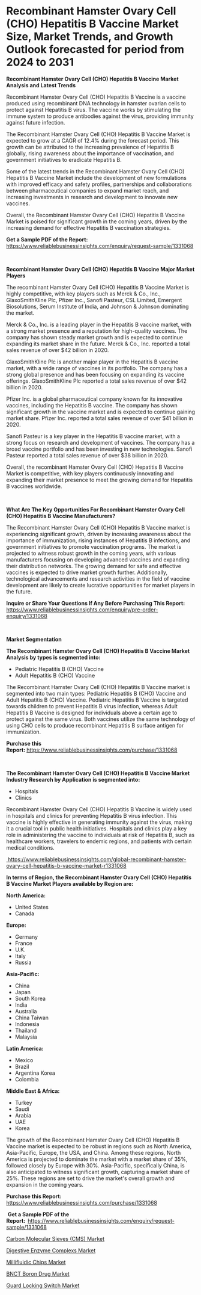 <p><h1>Recombinant Hamster Ovary Cell (CHO) Hepatitis B Vaccine Market Size, Market Trends, and Growth Outlook forecasted for period from 2024 to 2031</h1></p><p><strong>Recombinant Hamster Ovary Cell (CHO) Hepatitis B Vaccine Market Analysis and Latest Trends</strong></p>
<p><p>Recombinant Hamster Ovary Cell (CHO) Hepatitis B Vaccine is a vaccine produced using recombinant DNA technology in hamster ovarian cells to protect against Hepatitis B virus. The vaccine works by stimulating the immune system to produce antibodies against the virus, providing immunity against future infection.</p><p>The Recombinant Hamster Ovary Cell (CHO) Hepatitis B Vaccine Market is expected to grow at a CAGR of 12.4% during the forecast period. This growth can be attributed to the increasing prevalence of Hepatitis B globally, rising awareness about the importance of vaccination, and government initiatives to eradicate Hepatitis B.</p><p>Some of the latest trends in the Recombinant Hamster Ovary Cell (CHO) Hepatitis B Vaccine Market include the development of new formulations with improved efficacy and safety profiles, partnerships and collaborations between pharmaceutical companies to expand market reach, and increasing investments in research and development to innovate new vaccines.</p><p>Overall, the Recombinant Hamster Ovary Cell (CHO) Hepatitis B Vaccine Market is poised for significant growth in the coming years, driven by the increasing demand for effective Hepatitis B vaccination strategies.</p></p>
<p><strong>Get a Sample PDF of the Report:&nbsp;</strong> <a href="https://www.reliablebusinessinsights.com/enquiry/request-sample/1331068">https://www.reliablebusinessinsights.com/enquiry/request-sample/1331068</a></p>
<p>&nbsp;</p>
<p><strong>Recombinant Hamster Ovary Cell (CHO) Hepatitis B Vaccine Major Market Players</strong></p>
<p><p>The recombinant Hamster Ovary Cell (CHO) Hepatitis B Vaccine Market is highly competitive, with key players such as Merck & Co., Inc., GlaxoSmithKline Plc, Pfizer Inc., Sanofi Pasteur, CSL Limited, Emergent Biosolutions, Serum Institute of India, and Johnson & Johnson dominating the market.</p><p>Merck & Co., Inc. is a leading player in the Hepatitis B vaccine market, with a strong market presence and a reputation for high-quality vaccines. The company has shown steady market growth and is expected to continue expanding its market share in the future. Merck & Co., Inc. reported a total sales revenue of over $42 billion in 2020.</p><p>GlaxoSmithKline Plc is another major player in the Hepatitis B vaccine market, with a wide range of vaccines in its portfolio. The company has a strong global presence and has been focusing on expanding its vaccine offerings. GlaxoSmithKline Plc reported a total sales revenue of over $42 billion in 2020.</p><p>Pfizer Inc. is a global pharmaceutical company known for its innovative vaccines, including the Hepatitis B vaccine. The company has shown significant growth in the vaccine market and is expected to continue gaining market share. Pfizer Inc. reported a total sales revenue of over $41 billion in 2020.</p><p>Sanofi Pasteur is a key player in the Hepatitis B vaccine market, with a strong focus on research and development of vaccines. The company has a broad vaccine portfolio and has been investing in new technologies. Sanofi Pasteur reported a total sales revenue of over $38 billion in 2020.</p><p>Overall, the recombinant Hamster Ovary Cell (CHO) Hepatitis B Vaccine Market is competitive, with key players continuously innovating and expanding their market presence to meet the growing demand for Hepatitis B vaccines worldwide.</p></p>
<p>&nbsp;</p>
<p><strong>What Are The Key Opportunities For Recombinant Hamster Ovary Cell (CHO) Hepatitis B Vaccine Manufacturers?</strong></p>
<p><p>The Recombinant Hamster Ovary Cell (CHO) Hepatitis B Vaccine market is experiencing significant growth, driven by increasing awareness about the importance of immunization, rising instances of Hepatitis B infections, and government initiatives to promote vaccination programs. The market is projected to witness robust growth in the coming years, with various manufacturers focusing on developing advanced vaccines and expanding their distribution networks. The growing demand for safe and effective vaccines is expected to drive market growth further. Additionally, technological advancements and research activities in the field of vaccine development are likely to create lucrative opportunities for market players in the future.</p></p>
<p><strong>Inquire or Share Your Questions If Any Before Purchasing This Report:</strong> <a href="https://www.reliablebusinessinsights.com/enquiry/pre-order-enquiry/1331068">https://www.reliablebusinessinsights.com/enquiry/pre-order-enquiry/1331068</a></p>
<p>&nbsp;</p>
<p><strong>Market Segmentation</strong></p>
<p><strong>The Recombinant Hamster Ovary Cell (CHO) Hepatitis B Vaccine Market Analysis by types is segmented into:</strong></p>
<p><ul><li>Pediatric Hepatitis B (CHO) Vaccine</li><li>Adult Hepatitis B (CHO) Vaccine</li></ul></p>
<p><p>The Recombinant Hamster Ovary Cell (CHO) Hepatitis B Vaccine market is segmented into two main types: Pediatric Hepatitis B (CHO) Vaccine and Adult Hepatitis B (CHO) Vaccine. Pediatric Hepatitis B Vaccine is targeted towards children to prevent Hepatitis B virus infection, whereas Adult Hepatitis B Vaccine is designed for individuals above a certain age to protect against the same virus. Both vaccines utilize the same technology of using CHO cells to produce recombinant Hepatitis B surface antigen for immunization.</p></p>
<p><strong>Purchase this Report:&nbsp;</strong><a href="https://www.reliablebusinessinsights.com/purchase/1331068">https://www.reliablebusinessinsights.com/purchase/1331068</a></p>
<p>&nbsp;</p>
<p><strong>The Recombinant Hamster Ovary Cell (CHO) Hepatitis B Vaccine Market Industry Research by Application is segmented into:</strong></p>
<p><ul><li>Hospitals</li><li>Clinics</li></ul></p>
<p><p>Recombinant Hamster Ovary Cell (CHO) Hepatitis B Vaccine is widely used in hospitals and clinics for preventing Hepatitis B virus infection. This vaccine is highly effective in generating immunity against the virus, making it a crucial tool in public health initiatives. Hospitals and clinics play a key role in administering the vaccine to individuals at risk of Hepatitis B, such as healthcare workers, travelers to endemic regions, and patients with certain medical conditions.</p></p>
<p><a href="https://www.reliablebusinessinsights.com/global-recombinant-hamster-ovary-cell-hepatitis-b-vaccine-market-r1331068">&nbsp;https://www.reliablebusinessinsights.com/global-recombinant-hamster-ovary-cell-hepatitis-b-vaccine-market-r1331068</a></p>
<p><strong>In terms of Region, the Recombinant Hamster Ovary Cell (CHO) Hepatitis B Vaccine Market Players available by Region are:</strong></p>
<p>
    <p> <strong> North America: </strong>
        <ul>
            <li>United States</li>
            <li>Canada</li>
        </ul>
        </p> 
    <p> <strong> Europe: </strong>
        <ul>
            <li>Germany</li>
            <li>France</li>
            <li>U.K.</li>
            <li>Italy</li>
            <li>Russia</li>
        </ul>
        </p> 
    <p> <strong> Asia-Pacific: </strong>
        <ul>
            <li>China</li>
            <li>Japan</li>
            <li>South Korea</li>
            <li>India</li>
            <li>Australia</li>
            <li>China Taiwan</li>
            <li>Indonesia</li>
            <li>Thailand</li>
            <li>Malaysia</li>
        </ul>
        </p> 
    <p> <strong> Latin America: </strong>
        <ul>
            <li>Mexico</li>
            <li>Brazil</li>
            <li>Argentina Korea</li>
            <li>Colombia</li>
        </ul>
        </p> 
    <p> <strong> Middle East & Africa: </strong>
        <ul>
            <li>Turkey</li>
            <li>Saudi</li>
            <li>Arabia</li>
            <li>UAE</li>
            <li>Korea</li>
        </ul>
    </p>
    </p>
<p><p>The growth of the Recombinant Hamster Ovary Cell (CHO) Hepatitis B Vaccine market is expected to be robust in regions such as North America, Asia-Pacific, Europe, the USA, and China. Among these regions, North America is projected to dominate the market with a market share of 35%, followed closely by Europe with 30%. Asia-Pacific, specifically China, is also anticipated to witness significant growth, capturing a market share of 25%. These regions are set to drive the market's overall growth and expansion in the coming years.</p></p>
<p><strong>Purchase this Report: </strong><a href="https://www.reliablebusinessinsights.com/purchase/1331068">https://www.reliablebusinessinsights.com/purchase/1331068</a></p>
<p>&nbsp;<strong>Get a Sample PDF of the Report:&nbsp;&nbsp;</strong><a href="https://www.reliablebusinessinsights.com/enquiry/request-sample/1331068">https://www.reliablebusinessinsights.com/enquiry/request-sample/1331068</a></p>
<p><strong></strong></p>
<p><p><a href="https://www.linkedin.com/pulse/carbon-molecular-sieves-cms-market-outlook-complete-industry-8jh9c?trackingId=ejfHClw8TzuPDGxuFHrpBQ%3D%3D">Carbon Molecular Sieves (CMS) Market</a></p><p><a href="https://github.com/lairestrong/Market-Research-Report-List-1/blob/main/digestive-enzyme-complexs-market.md">Digestive Enzyme Complexs Market</a></p><p><a href="https://www.linkedin.com/pulse/future-trends-global-m-hamp-shire-6bv8c?trackingId=cTkS8%2BtHTT62PG6OizJiUQ%3D%3D">Millifluidic Chips Market</a></p><p><a href="https://github.com/msLonKoss78/Market-Research-Report-List-1/blob/main/bnct-boron-drug-market.md">BNCT Boron Drug Market</a></p><p><a href="https://www.linkedin.com/pulse/guard-locking-switch-market-size-type-electricalmechanical-agrhc?trackingId=1XcIHSiDQvysy%2BDpaoZqbA%3D%3D">Guard Locking Switch Market</a></p></p>